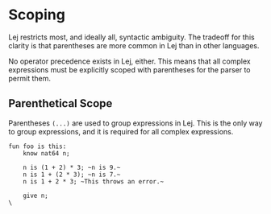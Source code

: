# Scoping

Lej restricts most, and ideally all, syntactic ambiguity. The tradeoff for this clarity is that parentheses are more common in Lej than in other languages.

No operator precedence exists in Lej, either. This means that all complex expressions must be explicitly scoped with parentheses for the parser to permit them.

## Parenthetical Scope

Parentheses `(...)` are used to group expressions in Lej. This is the only way to group expressions, and it is required for all complex expressions.

```
fun foo is this:
    know nat64 n;

    n is (1 + 2) * 3; ~n is 9.~
    n is 1 + (2 * 3); ~n is 7.~
    n is 1 + 2 * 3; ~This throws an error.~

    give n;
\
```